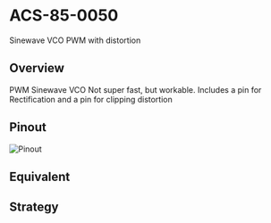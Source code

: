 # ACS-85-0050

Sinewave VCO PWM with distortion
 
## Overview

PWM Sinewave VCO
Not super fast, but workable.
Includes a pin for Rectification and a pin for clipping distortion


## Pinout

![Pinout](https://github.com/robstave/ArduinoComponentSketches/blob/master/ACS-85%20ATTiny85%20sketches/ACS-85-0050/images/acs-85-0050.png)

## Equivalent

 

## Strategy
 

 
